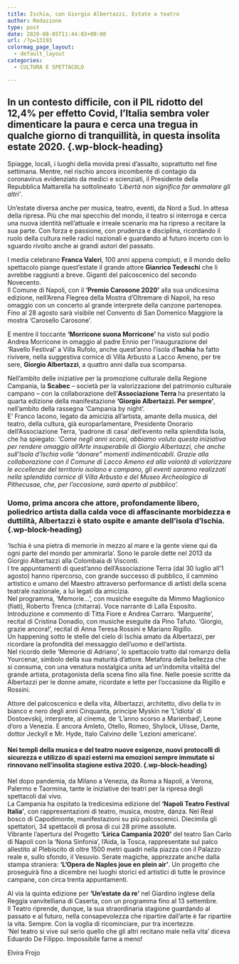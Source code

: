 ```yaml
---
title: Ischia, con Giorgio Albertazzi. Estate a teatro
author: Redazione
type: post
date: 2020-08-05T11:44:03+00:00
url: /?p=13193
colormag_page_layout:
  - default_layout
categories:
  - CULTURA E SPETTACOLO

---
```

## In un contesto difficile, con il PIL ridotto del 12,4% per effetto Covid, l’Italia sembra voler dimenticare la paura e cerca una tregua in qualche giorno di tranquillità, in questa insolita estate 2020. {.wp-block-heading}

Spiagge, locali, i luoghi della movida presi d’assalto, soprattutto nel fine settimana. Mentre, nel rischio ancora incombente di contagio da coronavirus evidenziato da medici e scienziati, il Presidente della Repubblica Mattarella ha sottolineato _&#8216;Libertà non significa far ammalare gli altri&#8217;_. 

Un&#8217;estate diversa anche per musica, teatro, eventi, da Nord a Sud. In attesa della ripresa. Più che mai specchio del mondo, il teatro si interroga e cerca una nuova identità nell’attuale e irreale scenario ma ha ripreso a recitare la sua parte. Con forza e passione, con prudenza e disciplina, ricordando il ruolo della cultura nelle radici nazionali e guardando al futuro incerto con lo sguardo rivolto anche ai grandi autori del passato.

I media celebrano **Franca Valeri**, 100 anni appena compiuti, e il mondo dello spettacolo piange quest’estate il grande attore **Gianrico Tedeschi** che li avrebbe raggiunti a breve. Giganti del palcoscenico del secondo Novecento.  
Il Comune di Napoli, con il **‘Premio Carosone 2020’** alla sua undicesima edizione, nell’Arena Flegrea della Mostra d’Oltremare di Napoli, ha reso omaggio con un concerto al grande interprete della canzone partenopea. Fino al 28 agosto sarà visibile nel Convento di San Domenico Maggiore la mostra ‘Carosello Carosone’.

E mentre il toccante **‘Morricone suona Morricone’** ha visto sul podio Andrea Morricone in omaggio al padre Ennio per l’inaugurazione del ‘Ravello Festival’ a Villa Rufolo, anche quest’anno l&#8217;isola d&#8217;**Ischia** ha fatto rivivere, nella suggestiva cornice di Villa Arbusto a Lacco Ameno, per tre sere, **Giorgio Albertazzi**, a quattro anni dalla sua scomparsa.

Nell’ambito delle iniziative per la promozione culturale della Regione Campania, la **Scabec** &#8211; società per la valorizzazione del patrimonio culturale campano &#8211; con la collaborazione dell’**Associazione Terra** ha presentato la quarta edizione della manifestazione **‘Giorgio Albertazzi. Per sempre’**, nell’ambito della rassegna ‘Campania by night’.  
E’ Franco Iacono, legato da amicizia all’artista, amante della musica, del teatro, della cultura, già europarlamentare, Presidente Onorario dell’Associazione Terra, ‘padrone di casa’ dell’evento nella splendida Isola, che ha spiegato: _‘Come negli anni scorsi, abbiamo voluto questa iniziativa per rendere omaggio all’Arte insuperabile di Giorgio Albertazzi, che anche sull’Isola d’Ischia volle “donare” momenti indimenticabili. Grazie alla collaborazione con il Comune di Lacco Ameno ed alla volontà di valorizzare le eccellenze del territorio isolano e campano, gli eventi saranno realizzati nella splendida cornice di Villa Arbusto e del Museo Archeologico di Pithecusae, che, per l’occasione, sarà aperto al pubblico’._  


### Uomo, prima ancora che attore, profondamente libero, poliedrico artista dalla calda voce di affascinante morbidezza e duttilità, Albertazzi è stato ospite e amante dell’isola d’Ischia.  {.wp-block-heading}

‘Ischia è una pietra di memorie in mezzo al mare e la gente viene qui da ogni parte del mondo per ammirarla’. Sono le parole dette nel 2013 da Giorgio Albertazzi alla Colombaia di Visconti.  
I tre appuntamenti di quest’anno dell’Associazione Terra (dal 30 luglio all’1 agosto) hanno ripercorso, con grande successo di pubblico, il cammino artistico e umano del Maestro attraverso performance di artisti della scena teatrale nazionale, a lui legati da amicizia.  
Nel programma, ‘Memorie…’, con musiche eseguite da Mimmo Maglionico (fiati), Roberto Trenca (chitarra). Voce narrante di Lalla Esposito. Introduzione e commento di Titta Fiore e Andrea Carraro. ‘Marguerite’, recital di Cristina Donadio, con musiche eseguite da Pino Tafuto. ‘Giorgio, grazie ancora!’, recital di Anna Teresa Rossini e Mariano Rigillo.  
Un happening sotto le stelle del cielo di Ischia amato da Albertazzi, per ricordare la profondità del messaggio dell’uomo e dell’artista.  
Nel ricordo delle ‘Memorie di Adriano’, lo spettacolo tratto dal romanzo della Yourcenar, simbolo della sua maturità d’attore. Metafora della bellezza che si consuma, con una venatura nostalgica unita ad un’indomita vitalità del grande artista, protagonista della scena fino alla fine. Nelle poesie scritte da Albertazzi per le donne amate, ricordate e lette per l’occasione da Rigillo e Rossini. 

Attore del palcoscenico e della vita, Albertazzi, architetto, divo della tv in bianco e nero degli anni Cinquanta, principe Myskin ne ‘L’idiota’ di Dostoevskij, interprete, al cinema, de ‘L’anno scorso a Marienbad’, Leone d’oro a Venezia. E ancora Amleto, Otello, Romeo, Shylock, Ulisse, Dante, dottor Jeckyll e Mr. Hyde, Italo Calvino delle ‘Lezioni americane’.

#### Nei templi della musica e del teatro nuove esigenze, nuovi protocolli di sicurezza e utilizzo di spazi esterni ma emozioni sempre immutate si rinnovano nell’insolita stagione estiva 2020.  {.wp-block-heading}

Nel dopo pandemia, da Milano a Venezia, da Roma a Napoli, a Verona, Palermo e Taormina, tante le iniziative dei teatri per la ripresa degli spettacoli dal vivo.  
La Campania ha ospitato la tredicesima edizione del **‘Napoli Teatro Festival Italia’**, con rappresentazioni di teatro, musica, mostre, danza. Nel Real bosco di Capodimonte, manifestazioni su più palcoscenici. Diecimila gli spettatori, 34 spettacoli di prosa di cui 28 prime assolute.  
Vibrante l’apertura del Progetto **‘Lirica Campania 2020’** del teatro San Carlo di Napoli con la ‘Nona Sinfonia’, l’Aida, la Tosca, rappresentate sul palco allestito al Plebiscito di oltre 1500 metri quadri nella piazza con il Palazzo reale e, sullo sfondo, il Vesuvio. Serate magiche, apprezzate anche dalla stampa straniera: **‘L’Opera de Naples joue en plein air’**. Un progetto che proseguirà fino a dicembre nei luoghi storici ed artistici di tutte le province campane, con circa trenta appuntamenti. 

Al via la quinta edizione per **‘Un’estate da re’** nel Giardino inglese della Reggia vanvitelliana di Caserta, con un programma fino al 13 settembre.  
Il Teatro riprende, dunque, la sua straordinaria stagione guardando al passato e al futuro, nella consapevolezza che ripartire dall’arte è far ripartire la vita. Sempre. Con la voglia di ricominciare, pur tra incertezze.  
‘Nel teatro si vive sul serio quello che gli altri recitano male nella vita’ diceva Eduardo De Filippo. Impossibile farne a meno!

Elvira Frojo